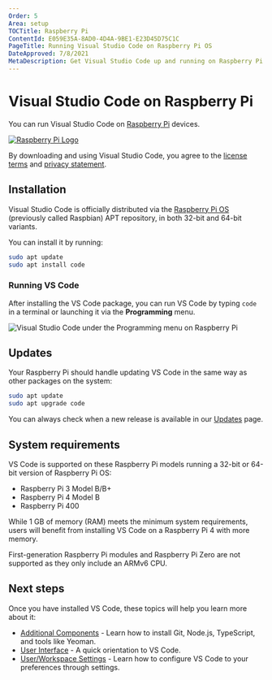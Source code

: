 ```yaml
---
Order: 5
Area: setup
TOCTitle: Raspberry Pi
ContentId: E059E35A-8AD0-4D4A-9BE1-E23D45D75C1C
PageTitle: Running Visual Studio Code on Raspberry Pi OS
DateApproved: 7/8/2021
MetaDescription: Get Visual Studio Code up and running on Raspberry Pi OS.
---
```

# Visual Studio Code on Raspberry Pi

You can run Visual Studio Code on [Raspberry Pi](https://www.raspberrypi.org) devices.

[![Raspberry Pi Logo](images/raspberry-pi-os/RPi-Logo-Landscape-Reg-SCREEN.png)](https://www.raspberrypi.org)

By downloading and using Visual Studio Code, you agree to the [license terms](https://code.visualstudio.com/license) and [privacy statement](https://go.microsoft.com/fwlink/?LinkID=528096&clcid=0x409).

## Installation

Visual Studio Code is officially distributed via the [Raspberry Pi OS](https://www.raspberrypi.org/software/operating-systems) (previously called Raspbian) APT repository, in both 32-bit and 64-bit variants.

You can install it by running:

```bash
sudo apt update
sudo apt install code
```

### Running VS Code

After installing the VS Code package, you can run VS Code by typing `code` in a terminal or launching it via the **Programming** menu.

![Visual Studio Code under the Programming menu on Raspberry Pi](images/raspberry-pi-os/vscode-under-programming.jpg)

## Updates

Your Raspberry Pi should handle updating VS Code in the same way as other packages on the system:

```bash
sudo apt update
sudo apt upgrade code
```

You can always check when a new release is available in our [Updates](/updates) page.

## System requirements

VS Code is supported on these Raspberry Pi models running a 32-bit or 64-bit version of Raspberry Pi OS:

* Raspberry Pi 3 Model B/B+
* Raspberry Pi 4 Model B
* Raspberry Pi 400

While 1 GB of memory (RAM) meets the minimum system requirements, users will benefit from installing VS Code on a Raspberry Pi 4 with more memory.

First-generation Raspberry Pi modules and Raspberry Pi Zero are not supported as they only include an ARMv6 CPU.

## Next steps

Once you have installed VS Code, these topics will help you learn more about it:

* [Additional Components](/docs/setup/additional-components.md) - Learn how to install Git, Node.js, TypeScript, and tools like Yeoman.
* [User Interface](/docs/getstarted/userinterface.md) - A quick orientation to VS Code.
* [User/Workspace Settings](/docs/getstarted/settings.md) - Learn how to configure VS Code to your preferences through settings.
